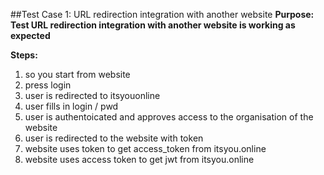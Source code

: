 ##Test Case 1: URL redirection integration with another website
**Purpose: Test URL redirection integration with another website is working as expected**

**Steps:**

1. so you start from website
2. press login
3. user is redirected to itsyouonline
4. user fills in login / pwd
5. user is authentoicated and approves access to the organisation of the website
6. user is redirected to the website with token
7. website uses token to get access_token from itsyou.online
8. website uses access token to get jwt from itsyou.online
